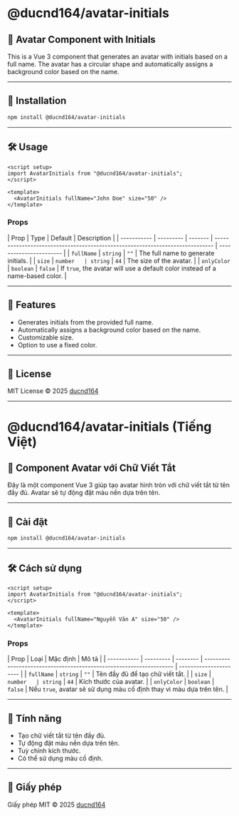 # @ducnd164/avatar-initials

## 🌟 Avatar Component with Initials

This is a Vue 3 component that generates an avatar with initials based on a full name. The avatar has a circular shape and automatically assigns a background color based on the name.

---

## 🚀 Installation

```sh
npm install @ducnd164/avatar-initials
```

---

## 🛠 Usage

```vue
<script setup>
import AvatarInitials from "@ducnd164/avatar-initials";
</script>

<template>
  <AvatarInitials fullName="John Doe" size="50" />
</template>
```

### Props

| Prop        | Type      | Default | Description                                                                   |
| ----------- | --------- | ------- | ----------------------------------------------------------------------------- | ----------------------- |
| `fullName`  | `string`  | `""`    | The full name to generate initials.                                           |
| `size`      | `number   | string` | `44`                                                                          | The size of the avatar. |
| `onlyColor` | `boolean` | `false` | If `true`, the avatar will use a default color instead of a name-based color. |

---

## 🌈 Features

- Generates initials from the provided full name.
- Automatically assigns a background color based on the name.
- Customizable size.
- Option to use a fixed color.

---

## 🔗 License

MIT License © 2025 [ducnd164](https://github.com/ducdev2k1)

---

# @ducnd164/avatar-initials (Tiếng Việt)

## 🌟 Component Avatar với Chữ Viết Tắt

Đây là một component Vue 3 giúp tạo avatar hình tròn với chữ viết tắt từ tên đầy đủ. Avatar sẽ tự động đặt màu nền dựa trên tên.

---

## 🚀 Cài đặt

```sh
npm install @ducnd164/avatar-initials
```

---

## 🛠 Cách sử dụng

```vue
<script setup>
import AvatarInitials from "@ducnd164/avatar-initials";
</script>

<template>
  <AvatarInitials fullName="Nguyễn Văn A" size="50" />
</template>
```

### Props

| Prop        | Loại      | Mặc định | Mô tả                                                               |
| ----------- | --------- | -------- | ------------------------------------------------------------------- | ---------------------- |
| `fullName`  | `string`  | `""`     | Tên đầy đủ để tạo chữ viết tắt.                                     |
| `size`      | `number   | string`  | `44`                                                                | Kích thước của avatar. |
| `onlyColor` | `boolean` | `false`  | Nếu `true`, avatar sẽ sử dụng màu cố định thay vì màu dựa trên tên. |

---

## 🌈 Tính năng

- Tạo chữ viết tắt từ tên đầy đủ.
- Tự động đặt màu nền dựa trên tên.
- Tuỳ chỉnh kích thước.
- Có thể sử dụng màu cố định.

---

## 🔗 Giấy phép

Giấy phép MIT © 2025 [ducnd164](https://github.com/ducdev2k1)
